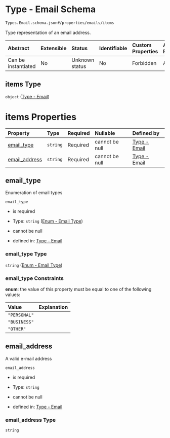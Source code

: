 # Type - Email Schema

```txt
Types.Email.schema.json#/properties/emails/items
```

Type representation of an email address.

| Abstract            | Extensible | Status         | Identifiable | Custom Properties | Additional Properties | Access Restrictions | Defined In                                                                               |
| :------------------ | :--------- | :------------- | :----------- | :---------------- | :-------------------- | :------------------ | :--------------------------------------------------------------------------------------- |
| Can be instantiated | No         | Unknown status | No           | Forbidden         | Allowed               | none                | [ContactInfo.schema.json\*](../out/types/ContactInfo.schema.json "open original schema") |

## items Type

`object` ([Type - Email](contactinfo-properties-emails-type---email.md))

# items Properties

| Property                        | Type     | Required | Nullable       | Defined by                                                                                               |
| :------------------------------ | :------- | :------- | :------------- | :------------------------------------------------------------------------------------------------------- |
| [email_type](#email_type)       | `string` | Required | cannot be null | [Type - Email](email-1-properties-enum---email-type.md "Enums.Email.schema.json#/properties/email_type") |
| [email_address](#email_address) | `string` | Required | cannot be null | [Type - Email](email-1-properties-email_address.md "Types.Email.schema.json#/properties/email_address")  |

## email_type

Enumeration of email types

`email_type`

- is required

- Type: `string` ([Enum - Email Type](email-1-properties-enum---email-type.md))

- cannot be null

- defined in: [Type - Email](email-1-properties-enum---email-type.md "Enums.Email.schema.json#/properties/email_type")

### email_type Type

`string` ([Enum - Email Type](email-1-properties-enum---email-type.md))

### email_type Constraints

**enum**: the value of this property must be equal to one of the following values:

| Value        | Explanation |
| :----------- | :---------- |
| `"PERSONAL"` |             |
| `"BUSINESS"` |             |
| `"OTHER"`    |             |

## email_address

A valid e-mail address

`email_address`

- is required

- Type: `string`

- cannot be null

- defined in: [Type - Email](email-1-properties-email_address.md "Types.Email.schema.json#/properties/email_address")

### email_address Type

`string`
